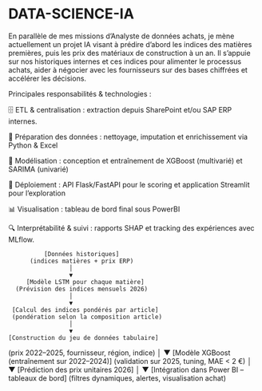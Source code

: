 # DATA-SCIENCE-IA
En parallèle de mes missions d’Analyste de données achats, je mène actuellement un projet IA visant à prédire d’abord les indices des matières premières, puis les prix des matériaux de construction à un an.
Il s’appuie sur nos historiques internes et ces indices pour alimenter le processus achats, aider à négocier avec les fournisseurs sur des bases chiffrées et accélérer les décisions.

Principales responsabilités & technologies : 

🗄️ ETL & centralisation : extraction depuis SharePoint et/ou SAP ERP internes.

🧹 Préparation des données : nettoyage, imputation et enrichissement via Python & Excel

🤖 Modélisation : conception et entraînement de XGBoost (multivarié) et SARIMA (univarié)

🚀 Déploiement : API Flask/FastAPI pour le scoring et application Streamlit pour l’exploration

📊 Visualisation : tableau de bord final sous PowerBI

🔍 Interprétabilité & suivi : rapports SHAP et tracking des expériences avec MLflow.

              [Données historiques]
          (indices matières + prix ERP)
                     │
                     ▼
         [Modèle LSTM pour chaque matière]
      (Prévision des indices mensuels 2026)
                     │
                     ▼
     [Calcul des indices pondérés par article]
     (pondération selon la composition article)
                     │
                     ▼
    [Construction du jeu de données tabulaire]
  (prix 2022–2025, fournisseur, région, indice)
                     │
                     ▼
     [Modèle XGBoost (entraînement sur 2022–2024)]
     (validation sur 2025, tuning, MAE < 2 €)
                     │
                     ▼
         [Prédiction des prix unitaires 2026]
                     │
                     ▼
   [Intégration dans Power BI – tableaux de bord]
(filtres dynamiques, alertes, visualisation achat)
